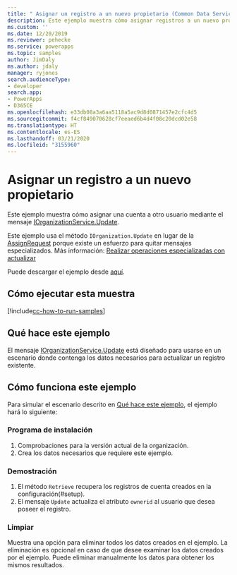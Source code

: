```yaml
---
title: " Asignar un registro a un nuevo propietario (Common Data Service) | MicrosoftDocs"
description: Este ejemplo muestra cómo asignar registros a un nuevo propietario.
ms.custom: ''
ms.date: 12/20/2019
ms.reviewer: pehecke
ms.service: powerapps
ms.topic: samples
author: JimDaly
ms.author: jdaly
manager: ryjones
search.audienceType:
- developer
search.app:
- PowerApps
- D365CE
ms.openlocfilehash: e33db08a3a6aa5118a5ac9d8d0871457e2cfc4d5
ms.sourcegitcommit: f4cf849070628cf7eeaed6b4d4f08c20dcd02e58
ms.translationtype: HT
ms.contentlocale: es-ES
ms.lasthandoff: 03/21/2020
ms.locfileid: "3155960"
---
```

# <a name="assign-a-record-to-a-new-owner"></a>Asignar un registro a un nuevo propietario

Este ejemplo muestra cómo asignar una cuenta a otro usuario mediante el mensaje [IOrganizationService.Update](https://docs.microsoft.com/dotnet/api/microsoft.xrm.sdk.iorganizationservice.update?view=dynamics-general-ce-9).

Este ejemplo usa el método `IOrganization.Update` en lugar de la [AssignRequest](https://docs.microsoft.com/dotnet/api/microsoft.crm.sdk.messages.assignrequest?view=dynamics-general-ce-9) porque existe un esfuerzo para quitar mensajes especializados. Más información: [Realizar operaciones especializadas con actualizar](https://docs.microsoft.com/powerapps/developer/common-data-service/special-update-operation-behavior)

Puede descargar el ejemplo desde [aquí](https://github.com/microsoft/PowerApps-Samples/tree/master/cds/orgsvc/C%23/AssignRecordToNewOwner).

## <a name="how-to-run-this-sample"></a>Cómo ejecutar esta muestra

[!include[cc-how-to-run-samples](../../includes/cc-how-to-run-samples.md)]

## <a name="what-this-sample-does"></a>Qué hace este ejemplo

El mensaje [IOrganizationService.Update](https://docs.microsoft.com/dotnet/api/microsoft.xrm.sdk.iorganizationservice.update?view=dynamics-general-ce-9) está diseñado para usarse en un escenario donde contenga los datos necesarios para actualizar un registro existente.

## <a name="how-this-sample-works"></a>Cómo funciona este ejemplo

Para simular el escenario descrito en [Qué hace este ejemplo](#what-this-sample-does), el ejemplo hará lo siguiente:

### <a name="setup"></a>Programa de instalación

1. Comprobaciones para la versión actual de la organización. 
1. Crea los datos necesarios que requiere este ejemplo.

### <a name="demonstrate"></a>Demostración

1. El método `Retrieve` recupera los registros de cuenta creados en la configuración(#setup).
1. El mensaje `Update` actualiza el atributo `ownerid` al usuario que desea poseer el registro. 

### <a name="clean-up"></a>Limpiar

Muestra una opción para eliminar todos los datos creados en el ejemplo. La eliminación es opcional en caso de que desee examinar los datos creados por el ejemplo. Puede eliminar manualmente los datos para obtener los mismos resultados.